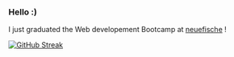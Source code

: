 ### Hello :) 
I just graduated the Web developement Bootcamp at <a href=https://www.neuefische.de/weiterbildung/web-development>neuefische<a/> !
  
[![GitHub Streak](https://github-readme-streak-stats.herokuapp.com/?user=LolaMaria)](https://git.io/streak-stats)
